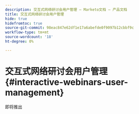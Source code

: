 ```yaml
---
description: 交互式网络研讨会用户管理 — Marketo文档 — 产品文档
title: 交互式网络研讨会用户管理
hide: true
hidefromtoc: true
source-git-commit: 98eac847e62df1e17a6abefde0f9097b12cbbf9c
workflow-type: tm+mt
source-wordcount: '18'
ht-degree: 0%

---
```


# 交互式网络研讨会用户管理 {#interactive-webinars-user-management}

即将推出
